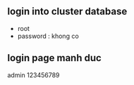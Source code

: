 ## login into cluster database
- root 
- password : khong co

## login page manh duc 
admin 
123456789
